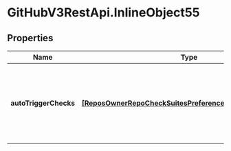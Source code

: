 # GitHubV3RestApi.InlineObject55

## Properties

Name | Type | Description | Notes
------------ | ------------- | ------------- | -------------
**autoTriggerChecks** | [**[ReposOwnerRepoCheckSuitesPreferencesAutoTriggerChecks]**](ReposOwnerRepoCheckSuitesPreferencesAutoTriggerChecks.md) | Enables or disables automatic creation of CheckSuite events upon pushes to the repository. Enabled by default. See the [&#x60;auto_trigger_checks&#x60; object](https://developer.github.com/v3/checks/suites/#auto_trigger_checks-object) description for details. | [optional] 


